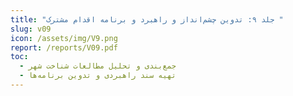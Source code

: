 ```yaml
---
title: "جلد ۹: تدوین چشم‌انداز و راهبرد و برنامه اقدام مشترک "
slug: v09
icon: /assets/img/V9.png
report: /reports/V09.pdf
toc:
  - جمع‌بندی و تحلیل مطالعات شناخت شهر
  - تهیه سند راهبردی و تدوین برنامه‌ها
---
```

